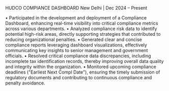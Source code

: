 HUDCO COMPIANCE DASHBOARD                                                                                    New Delhi | Dec 2024 – Present

•	Participated in the development and deployment of a Compliance Dashboard, enhancing real-time visibility into critical compliance metrics across various departments.
•	Analyzed compliance risk data to identify potential high-risk areas, directly supporting strategies that contributed to reducing organizational penalties.
•	Generated clear and concise compliance reports leveraging dashboard visualizations, effectively communicating key insights to senior management and government officials.
•	Resolved critical compliance data discrepancies, including incomplete tax identification records, thereby improving overall data quality and integrity within the organization.
•	Monitored upcoming compliance deadlines ("Earliest Next Compl Date"), ensuring the timely submission of regulatory documents and contributing to continuous compliance and penalty avoidance.
